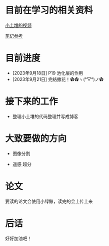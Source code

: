 # 目前在学习的相关资料

[小土堆的视频](https://www.bilibili.com/video/BV1hE411t7RN/?share_source=copy_web&vd_source=cada8e3be324ce8726c5ed325206b96a)

[笔记参考](https://github.com/AccumulateMore/CV)

# 目前进度

- [2023年9月18日] P19 池化层的作用
- [2023年9月21日] 完结撒花！✿✿ヽ(°▽°)ノ✿

# 接下来的工作

- 整理小土堆的代码整理并写成博客

# 大致要做的方向

- 图像分割

- 遥感 超分

# 论文

要读的论文会使用小绿鲸，读完的会上传上来

# 后话

好好加油吧！
